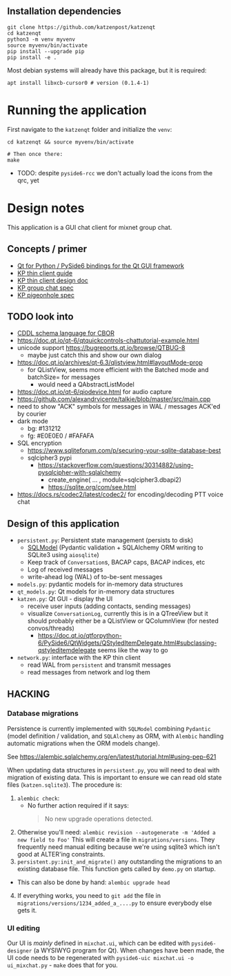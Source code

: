 ## Installation dependencies

```
git clone https://github.com/katzenpost/katzenqt
cd katzenqt
python3 -m venv myvenv
source myvenv/bin/activate
pip install --upgrade pip
pip install -e .
```

Most debian systems will already have this package, but it is required:
```shell
apt install libxcb-cursor0 # version (0.1.4-1)
```

# Running the application

First navigate to the `katzenqt` folder and initialize the `venv`:
```shell
cd katzenqt && source myvenv/bin/activate

# Then once there:
make
```

- TODO: despite `pyside6-rcc` we don't actually load the icons from the qrc, yet

# Design notes

This application is a GUI chat client for mixnet group chat.

## Concepts / primer
- [Qt for Python / PySide6 bindings for the Qt GUI framework](https://doc.qt.io/qtforpython-6/)
- [KP thin client guide](https://katzenpost.network/docs/client_integration/)
- [KP thin client design doc](https://katzenpost.network/docs/specs/thin_client.html)
- [KP group chat spec](https://katzenpost.network/docs/specs/group_chat.html)
- [KP pigeonhole spec](https://katzenpost.network/docs/specs/pigeonhole/)

## TODO look into
- [CDDL schema language for CBOR](https://datatracker.ietf.org/doc/rfc8610/)
- https://doc.qt.io/qt-6/qtquickcontrols-chattutorial-example.html
- unicode support https://bugreports.qt.io/browse/QTBUG-8
  - maybe just catch this and show our own dialog
- https://doc.qt.io/archives/qt-6.3/qlistview.html#layoutMode-prop
  - for QListView, seems more efficient with the Batched mode and batchSize= for messages
    - would need a QAbstractListModel
- https://doc.qt.io/qt-6/qiodevice.html for audio capture
- https://github.com/alexandrvicente/talkie/blob/master/src/main.cpp
- need to show "ACK" symbols for messages in WAL / messages ACK'ed by courier
- dark mode
  - bg: #131212
  - fg: #E0E0E0 / #FAFAFA
- SQL encryption
  - https://www.sqliteforum.com/p/securing-your-sqlite-database-best
  - sqlcipher3 pypi
    - https://stackoverflow.com/questions/30314882/using-pysqlcipher-with-sqlalchemy
      - create_engine( ... , module=sqlcipher3.dbapi2)
      - https://sqlite.org/com/see.html
- https://docs.rs/codec2/latest/codec2/ for encoding/decoding PTT voice chat

## Design of this application
- `persistent.py`: Persistent state management (persists to disk)
  - [SQLModel](https://sqlmodel.tiangolo.com/) (Pydantic validation + SQLAlchemy ORM writing to SQLite3 using `aiosqlite`)
  - Keep track of `Conversation`s, BACAP caps, BACAP indices, etc
  - Log of received messages
  - write-ahead log (WAL) of to-be-sent messages
- `models.py`: pydantic models for in-memory data structures
- `qt_models.py`: Qt models for in-memory data structures
- `katzen.py`:  Qt GUI - display the UI
  - receive user inputs (adding contacts, sending messages)
  - visualize `ConversationLog`, currently this is in a QTreeView but it should probably either be a QListView or QColumnView (for nested convos/threads)
    - https://doc.qt.io/qtforpython-6/PySide6/QtWidgets/QStyledItemDelegate.html#subclassing-qstyleditemdelegate seems like the way to go
- `network.py`: interface with the KP thin client
  - read WAL from `persistent` and transmit messages
  - read messages from network and log them

## HACKING

### Database migrations

Persistence is currently implemented with `SQLModel` combining `Pydantic` (model definition / validation, and `SQLAlchemy` as ORM, with `Alembic` handling automatic migrations when the ORM models change).

See https://alembic.sqlalchemy.org/en/latest/tutorial.html#using-pep-621

When updating data structures in `persistent.py`, you will need to deal with migration of existing data. This is important to ensure we can read old state files (`katzen.sqlite3`).
The procedure is:
1. `alembic check`:
   - No further action required if it says:
     > No new upgrade operations detected.
2. Otherwise you'll need: `alembic revision --autogenerate -m 'Added a new field to Foo'`
   This will create a file in `migrations/versions`.
   They frequently need manual editing because we're using sqlite3 which isn't good at ALTER'ing constraints.
3. `persistent.py:init_and_migrate()` any outstanding the migrations to an existing database file. This function gets called by `demo.py` on startup.
  - This can also be done by hand: `alembic upgrade head`
4. If everything works, you need to `git add` the file in  `migrations/versions/1234_added_a_....py` to ensure everybody else gets it.

### UI editing
Our UI is *mainly* defined in `mixchat.ui`, which can be edited with `pyside6-designer` (a WYSIWYG program for Qt).
When changes have been made, the UI code needs to be regenerated with `pyside6-uic mixchat.ui -o ui_mixchat.py` - `make` does that for you.
